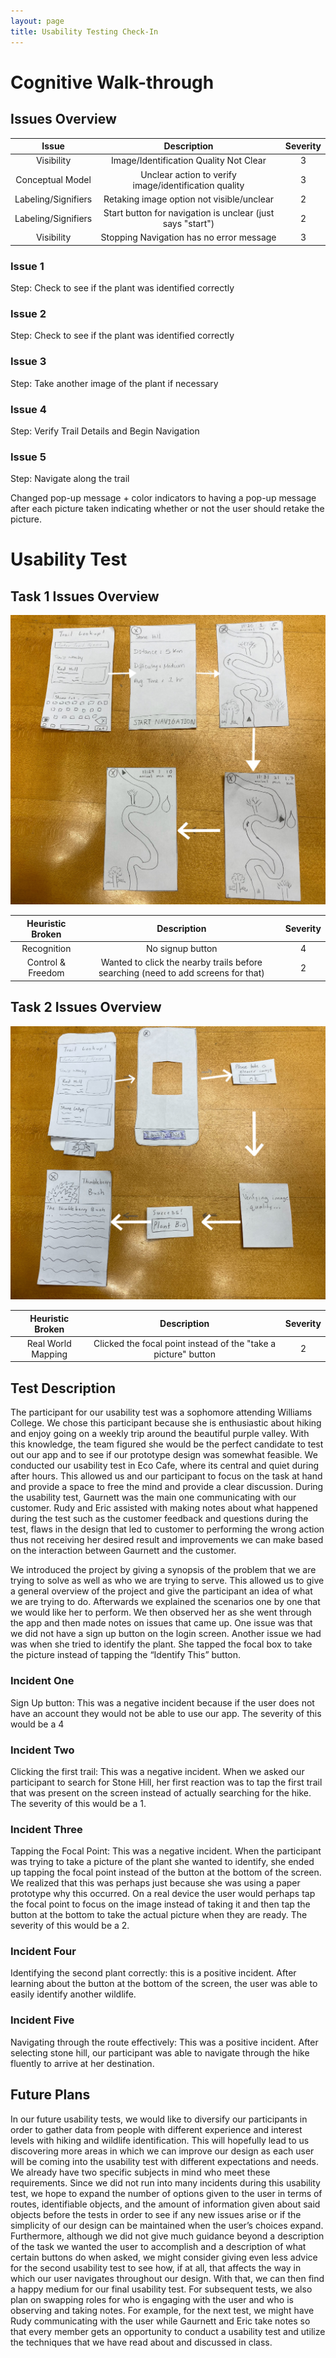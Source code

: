 ```yaml
---
layout: page 
title: Usability Testing Check-In
---
```

# Cognitive Walk-through
## Issues Overview 
| Issue | Description | Severity |
| :----: | :----: | :----: |
| Visibility | Image/Identification Quality Not Clear | 3 |
| Conceptual Model | Unclear action to verify image/identification quality | 3 |
| Labeling/Signifiers | Retaking image option not visible/unclear | 2 |
| Labeling/Signifiers | Start button for navigation is unclear (just says "start") | 2 | 
| Visibility | Stopping Navigation has no error message | 3 | 

### Issue 1
Step: Check to see if the plant was identified correctly 

### Issue 2 
Step: Check to see if the plant was identified correctly 

### Issue 3
Step: Take another image of the plant if necessary  

### Issue 4
Step: Verify Trail Details and Begin Navigation 

### Issue 5 
Step: Navigate along the trail

Changed pop-up message + color indicators to having a pop-up message after each picture taken indicating whether or not the user should retake the picture. 

# Usability Test 
## Task 1 Issues Overview 

![Mobile App](/img/navigation.JPG)

| Heuristic Broken | Description | Severity |
| :----: | :----: | :----: |
| Recognition | No signup button  | 4 |
| Control & Freedom | Wanted to click the nearby trails before searching (need to add screens for that)| 2 |

## Task 2 Issues Overview

![Mobile App](/img/identification.JPG)

| Heuristic Broken | Description | Severity |
| :----: | :----: | :----: |
| Real World Mapping | Clicked the focal point instead of the "take a picture" button | 2 |

## Test Description  
The participant for our usability test was a sophomore attending Williams College. We chose this participant because she is enthusiastic about hiking and enjoy going on a weekly trip around the beautiful purple valley. With this knowledge, the team figured she would be the perfect candidate to test out our app and to see if our prototype design was somewhat feasible. We conducted our usability test in Eco Cafe, where its central and quiet during after hours. This allowed us and our participant to focus on the task at hand and provide a space to free the mind and provide a clear discussion. During the usability test, Gaurnett was the main one communicating with our customer. Rudy and Eric assisted with making notes about what happened during the test such as the customer feedback and questions during the test, flaws in the design that led to customer to performing the wrong action thus not receiving her desired result and improvements we can make based on the interaction between Gaurnett and the customer. 

We introduced the project by giving a synopsis of the problem that we are trying to solve as well as who we are trying to serve. This allowed us to give a general overview of the project and give the participant an idea of what we are trying to do. Afterwards we explained the scenarios one by one that we would like her to perform. We then observed her as she went through the app and then made notes on issues that came up. One issue was that we did not have a sign up button on the login screen. Another issue we had was when she tried to identify the plant. She tapped the focal box to take the picture instead of tapping the “Identify This” button. 

### Incident One
Sign Up button: This was a negative incident because if the user does not have an account they would not be able to use our app. The severity of this would be a 4

### Incident Two
Clicking the first trail: This was a negative incident. When we asked our participant to search for Stone Hill, her first reaction was to tap the first trail that was present on the screen instead of actually searching for the hike. The severity of this would be a 1.

### Incident Three
Tapping the Focal Point: This was a negative incident. When the participant was trying to take a picture of the plant she wanted to identify, she ended up tapping the focal point instead of the button at the bottom of the screen. We realized that this was perhaps just because she was using a paper prototype why this occurred. On a real device the user would perhaps tap the focal point to focus on the image instead of taking it and then tap the button at the bottom to take the actual picture when they are ready. The severity of this would be a 2.

### Incident Four
Identifying the second plant correctly: this is a positive incident. After learning about the button at the bottom of the screen, the user was able to easily identify another wildlife.

### Incident Five
Navigating through the route effectively: This was a positive incident. After selecting stone hill, our participant was able to navigate through the hike fluently to arrive at her destination.

## Future Plans  
In our future usability tests, we would like to diversify our participants in order to gather data from people with different experience and interest levels with hiking and wildlife identification. This will hopefully lead to us discovering more areas in which we can improve our design as each user will be coming into the usability test with different expectations and needs. We already have two specific subjects in mind who meet these requirements. Since we did not run into many incidents during this usability test, we hope to expand the number of options given to the user in terms of routes, identifiable objects, and the amount of information given about said objects before the tests in order to see if any new issues arise or if the simplicity of our design can be maintained when the user’s choices expand. Furthermore, although we did not give much guidance beyond a description of the task we wanted the user to accomplish and a description of what certain buttons do when asked, we might consider giving even less advice for the second usability test to see how, if at all, that affects the way in which our user navigates throughout our design. With that, we can then find a happy medium for our final usability test.
For subsequent tests, we also plan on swapping roles for who is engaging with the user and who is observing and taking notes. For example, for the next test, we might have Rudy communicating with the user while Gaurnett and Eric take notes so that every member gets an opportunity to conduct a usability test and utilize the techniques that we have read about and discussed in class.

